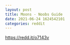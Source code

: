 ```yaml
--- 
layout: post 
title: Moons - Noobs Guide 
date: 2021-06-24 1624542101 
categories: reddit 
--- 
```

https://redd.it/o7143v